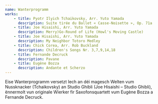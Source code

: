```yaml
---
name: Wanterprogramm
works:
    - title: Pyotr Ilyich Tchaikovsky, Arr. Yuto Yamada
      description: Suite tirée du Ballet « Casse-Noisette », Op. 71a
    - title: Joe Hisaishi, Arr. Yuto Yamada
      description: Merry)Go-Round of Life (Howl's Moving Castle)
    - title: Joe Hisaishi, Arr. Yuto Yamada
      description: My Neighbor Totoro Medley
    - title: Chick Corea, Arr. Rob Buckland
      description: Children's Songs Nr. 3,7,9,14,18
    - title: Fernande Decruck
      description: Pavane
    - title: Eugène Bozza
      description: Andante et Scherzo
---
```


Eise Wanterprogramm versetzt Iech an déi magesch Welten vum Nussknacker (Tchaikovsky) an Studio Ghibli (Joe Hisaishi – Studio Ghibli), ënnermolt vun originale Wierker fir Saxofonsquartett vum Eugène Bozza a Fernande Decruck.
